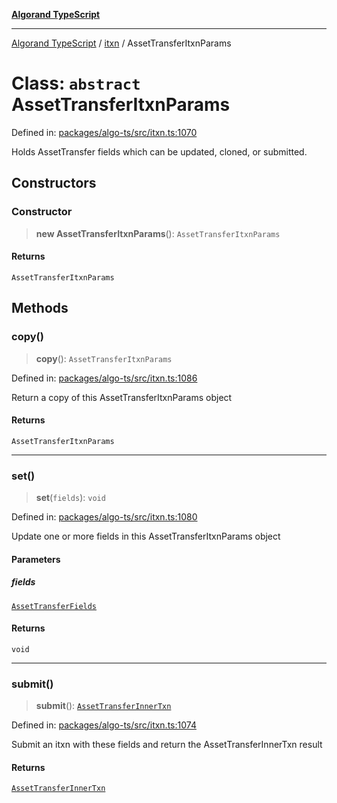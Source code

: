 [**Algorand TypeScript**](../../README.md)

***

[Algorand TypeScript](../../modules.md) / [itxn](../README.md) / AssetTransferItxnParams

# Class: `abstract` AssetTransferItxnParams

Defined in: [packages/algo-ts/src/itxn.ts:1070](https://github.com/algorandfoundation/puya-ts/blob/main/packages/algo-ts/src/itxn.ts#L1070)

Holds AssetTransfer fields which can be updated, cloned, or submitted.

## Constructors

### Constructor

> **new AssetTransferItxnParams**(): `AssetTransferItxnParams`

#### Returns

`AssetTransferItxnParams`

## Methods

### copy()

> **copy**(): `AssetTransferItxnParams`

Defined in: [packages/algo-ts/src/itxn.ts:1086](https://github.com/algorandfoundation/puya-ts/blob/main/packages/algo-ts/src/itxn.ts#L1086)

Return a copy of this AssetTransferItxnParams object

#### Returns

`AssetTransferItxnParams`

***

### set()

> **set**(`fields`): `void`

Defined in: [packages/algo-ts/src/itxn.ts:1080](https://github.com/algorandfoundation/puya-ts/blob/main/packages/algo-ts/src/itxn.ts#L1080)

Update one or more fields in this AssetTransferItxnParams object

#### Parameters

##### fields

[`AssetTransferFields`](../interfaces/AssetTransferFields.md)

#### Returns

`void`

***

### submit()

> **submit**(): [`AssetTransferInnerTxn`](../interfaces/AssetTransferInnerTxn.md)

Defined in: [packages/algo-ts/src/itxn.ts:1074](https://github.com/algorandfoundation/puya-ts/blob/main/packages/algo-ts/src/itxn.ts#L1074)

Submit an itxn with these fields and return the AssetTransferInnerTxn result

#### Returns

[`AssetTransferInnerTxn`](../interfaces/AssetTransferInnerTxn.md)
